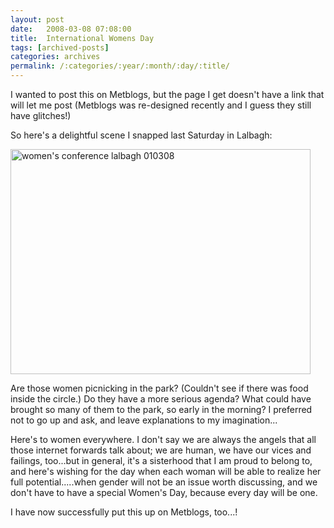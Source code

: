 ```yaml
---
layout: post
date:	2008-03-08 07:08:00
title:  International Womens Day
tags: [archived-posts]
categories: archives
permalink: /:categories/:year/:month/:day/:title/
---
```

I wanted to post this on Metblogs, but the page I get doesn't have a link that will let me post (Metblogs was re-designed recently and I guess they still have glitches!)


So here's a delightful scene I snapped last Saturday in Lalbagh:



<a href="http://www.flickr.com/photos/23605368@N06/2316999279/" title="women's conference lalbagh 010308 by feb8onwards, on Flickr"><img src="http://farm4.static.flickr.com/3109/2316999279_159228f57b_o.jpg" width="480" height="360" alt="women's conference lalbagh 010308" /></a>


Are those women picnicking in the park? (Couldn't see if there was food inside the circle.) Do they have a more serious agenda? What could have brought so many of them to the park, so early in the morning? I preferred not to go up and ask, and leave explanations to my imagination...


Here's to women everywhere. I don't say we are always the angels that all those internet forwards talk about; we are human, we have our vices and failings, too...but in general, it's a sisterhood that I am proud to belong to, and here's wishing for the day when each woman will be able to realize her full potential.....when gender will not be an issue worth discussing, and we don't have to have a special Women's Day, because every day will be one.


I have now successfully put this up on Metblogs, too...!
